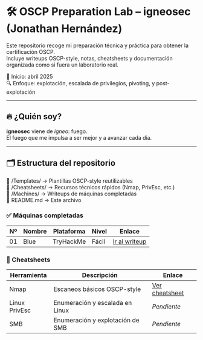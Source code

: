 # 🛠️ OSCP Preparation Lab – igneosec (Jonathan Hernández)

Este repositorio recoge mi preparación técnica y práctica para obtener la certificación OSCP.  
Incluye writeups OSCP-style, notas, cheatsheets y documentación organizada como si fuera un laboratorio real.

📅 Inicio: abril 2025  
🔍 Enfoque: explotación, escalada de privilegios, pivoting, y post-explotación 

---

## 🔥 ¿Quién soy?

**igneosec** viene de *ígneo*: fuego.  
El fuego que me impulsa a ser mejor y a avanzar cada dia.

---

## 🗂️ Estructura del repositorio

📁 /Templates/ → Plantillas OSCP-style reutilizables  
📁 /Cheatsheets/ → Recursos técnicos rápidos (Nmap, PrivEsc, etc.)  
📁 /Machines/ → Writeups de máquinas completadas  
📝 README.md → Este archivo  

### ✅ Máquinas completadas

| Nº | Nombre | Plataforma | Nivel | Enlace           |
|----|--------|------------|-------|------------------|
| 01 | Blue   | TryHackMe  | Fácil | [Ir al writeup](./Machines/01-Blue/README.md) |




### 🧰 Cheatsheets

| Herramienta | Descripción                         | Enlace                            |
|-------------|-------------------------------------|-----------------------------------|
| Nmap        | Escaneos básicos OSCP-style         | [Ver cheatsheet](Cheatsheets/Nmap.md)                     |
| Linux PrivEsc | Enumeración y escalada en Linux   | _Pendiente_                       |
| SMB         | Enumeración y explotación de SMB    | _Pendiente_                       |

